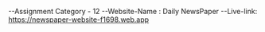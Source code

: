 --Assignment Category - 12
--Website-Name : Daily NewsPaper
--Live-link: https://newspaper-website-f1698.web.app
